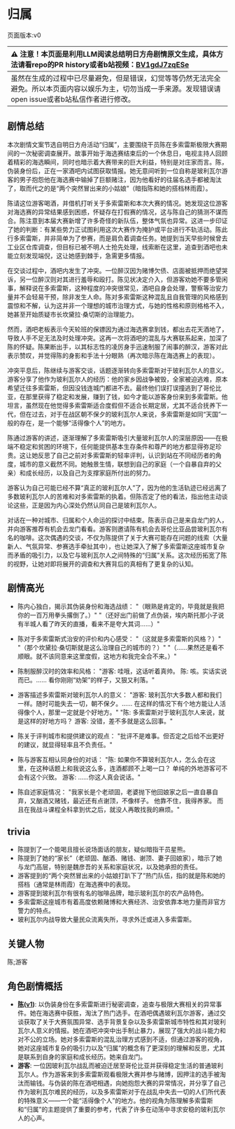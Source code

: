 # 归属
页面版本:v0
 

| :warning: 注意！本页面是利用LLM阅读总结明日方舟剧情原文生成，具体方法请看repo的PR history或者b站视频：[BV1gdJ7zqESe](https://www.bilibili.com/video/BV1gdJ7zqESe/)         |
|:----------------------------|
| 虽然在生成的过程中已尽量避免，但是错误，幻觉等等仍然无法完全避免。所以本页面内容以娱乐为主，切勿当成一手来源。发现错误请open issue或者b站私信作者进行修改。|



## 剧情总结
本次剧情文案节选自明日方舟活动“归属”，主要围绕干员陈在多索雷斯极限大赛期间的一次秘密调查展开。故事开始于海选赛结束后的一个休息日，电视主持人回顾着精彩的海选瞬间，同时也暗示着大赛带来的巨大利益，特别是对庄家而言。陈，伪装身份后，正在一家酒吧内试图获取情报。她无意间听到一位自称是玻利瓦尔游客的男子抱怨他在海选赛中输掉了巨额赌注，因为他看好的往届名选手都被淘汰了，取而代之的是“两个突然冒出来的小姑娘”（暗指陈和她的搭档林雨霞）。

陈请这位游客喝酒，并借机打听关于多索雷斯和本次大赛的情况。她发现这位游客对海选赛的异常结果感到困惑，怀疑存在打假赛的情况，这与陈自己的猜测不谋而合。陈注意到本届大赛新增了许多奇怪的新队伍，整体气氛也异常。这进一步印证了她的判断：有某些势力正试图利用这次大赛作为掩护或平台进行不轨活动。陈此行多索雷斯，并非简单为了参赛，而是肩负着调查任务。她提到当天早些时候曾去工业区仓库调查，但目标已被不明人士抢先处理，线索断在这里，追查到酒吧也未能立刻发现端倪，这让她感到棘手，急需更多情报。

在交谈过程中，酒吧内发生了冲突。一位醉汉因为赌博欠债、店面被抵押而绝望哭诉，另一位醉汉则对其进行羞辱和殴打。陈见状决定介入，但游客劝她不要多管闲事，解释说在多索雷斯，这种程度的冲突很常见，酒吧自身会处理，警察等治安力量并不会轻易干预，除非发生人命。陈对多索雷斯这种混乱且自我管理的风格感到震惊和不解，认为这并非一个理想的城市治理方式，与她的性格和原则格格不入，她甚至开始质疑市长坎黛拉·桑切斯的治理能力。

然而，酒吧老板表示今天轮班的保镖因为通过海选赛拿到钱，都出去花天酒地了，导致人手不足无法及时处理冲突。这再一次将酒吧的混乱与大赛联系起来，加深了陈的怀疑。陈果断出手，以其标志性的凌厉身手迅速制服了闹事的醉汉，游客对此表示赞叹，并觉得陈的身影和手法十分眼熟（再次暗示陈在海选赛上的表现）。

冲突平息后，陈继续与游客交谈，话题逐渐转向多索雷斯对于玻利瓦尔人的意义。游客分享了他作为玻利瓦尔人的经历：他的家乡因战争被毁，全家被迫逃难，原本希望迁往多索雷斯，但因没钱连城门都进不去。最终他们误打误撞逃到了哥伦比亚，在那里获得了稳定和发展，赚到了钱，如今才能以游客身份来到多索雷斯。他坦言，虽然现在他觉得多索雷斯适合度假但不适合长期定居，尤其不适合抚养下一代，但在过去，对于在战区朝不保夕的玻利瓦尔人来说，多索雷斯是如同“天国”一般的存在，是一个能够“活得像个人”的地方。

陈通过游客的讲述，逐渐理解了多索雷斯吸引大量玻利瓦尔人的深层原因——在极端不稳定和贫困的环境下，任何能提供基本生存条件和尊严的地方都显得弥足珍贵。这让她反思了自己之前对多索雷斯的轻率评判，认识到站在不同经历者的角度，城市的意义截然不同。她触景生情，联想到自己的家庭（一个自暴自弃的父亲）和成长经历，以及自己为支撑家庭所付出的努力。

游客认为自己可能已经不算“真正的玻利瓦尔人”了，因为他的生活轨迹已经远离了多数玻利瓦尔人的苦难和对多索雷斯的执着。但陈否定了他的看法，指出他主动谈论这些，正是因为内心深处仍然认同自己是玻利瓦尔人。

对话在一种对城市、归属和个人命运的探讨中结束。陈表示自己是来自龙门的人，并向游客推荐有机会去龙门看看。游客则邀请陈有机会去哥伦比亚品尝玻利瓦尔有名的咖啡。这次偶遇的交谈，不仅为陈提供了关于大赛可能存在问题的线索（大量新人、气氛异常、参赛选手牵扯其中），也让她深入了解了多索雷斯这座城市复杂而矛盾的吸引力，以及它与玻利瓦尔人之间特殊的“归属”关系。这次经历拓宽了陈的视野，让她对即将展开的调查和大赛背后的真相有了更复杂的认知。
## 剧情高光
- 陈内心独白，揭示其伪装身份和海选战绩：
  "（眼熟是肯定的，毕竟就是我把你的一百万用拳头撂倒了。）"
  "（还好出门前做了点伪装，埃内斯托那小子说有半城人看了昨天的直播，看来不是夸大其词......）"

- 陈对于多索雷斯式治安的评价和内心感受：
  "（这就是多索雷斯的风格？）"
  "（那个坎黛拉·桑切斯就是这么治理自己的城市的？）"
  "（......果然还是看不顺眼。就不该同意来这里度假，这地方和我完全合不来。）"

- 陈制服醉汉时的效率和风格：
  "游客: 哇哦，这话听着真帅。 陈: 咳。实话实说而已。...... 看你刚刚“劝架”的样子，又狠又利落。"

- 游客描述多索雷斯对玻利瓦尔人的意义：
  "游客: 玻利瓦尔大多数人都和我们一样。随时可能失去一切，朝不保夕。...... 在这样的情况下有个地方能让人活得像个人，那里一定就是个好地方。"
  "陈: 多索雷斯对于玻利瓦尔人来说，就是这样的好地方吗？ 游客: 没错，差不多就是这么回事。"

- 陈关于评判城市和提供建议的观点：
  "批评不是难事。但否定之后给不出更好的建议，就显得轻率且不负责任。"

- 陈与游客互相认同身份的对话：
  "陈: 如果你不算玻利瓦尔人，怎么会在这里，在这种话题上和我说这么多，连酒都顾不上喝一口？ 单纯的外地游客可不会有这个兴致。 游客: ......你这人真会说话。"

- 陈自述家庭情况：
  "我家长是个老顽固，老婆抛下他回娘家之后一直自暴自弃，又酗酒又赌钱，最近还有点谢顶，不像样子。 他靠不住，我得养家。 而且在我战斗课程全科拿到优之后，就没人再敢找我的麻烦。"
## trivia
- 陈提到了一个能喝且擅长说场面话的朋友，疑似暗指干员星熊。
- 陈提到了她的“家长”（老顽固、酗酒、赌钱、谢顶、妻子回娘家），暗示了她与龙门高层，特别是魏彦吾的关系和家庭状况，以及她承担的责任。
- 游客提到的“两个突然冒出来的小姑娘打趴下了”热门队伍，指的就是陈和她的搭档（通常是林雨霞）在海选赛中的表现。
- 游客提到玻利瓦尔有很有名的咖啡品牌，暗示玻利瓦尔的农产品特色。
- 多索雷斯这座城市有着高度依赖赌博和大赛经济、治安依靠本地力量而非官方警力的特点。
- 玻利瓦尔内战导致大量民众流离失所，寻求外迁或进入多索雷斯。
## 关键人物
陈;游客
## 角色剧情概括
-   **[陈](../char_v3/char_010_chen.md)([v1](../chars/char_010_chen.md))**: 以伪装身份在多索雷斯进行秘密调查，追查与极限大赛相关的异常事件。她在海选赛中获胜，淘汰了热门选手。在酒吧偶遇玻利瓦尔游客，通过交谈获取了关于大赛氛围异常、选手背景复杂以及多索雷斯城市特性和其对玻利瓦尔人意义的情报。她在酒吧冲突中出手制止暴力，展现了强大的战斗能力和对不公的立场。她对多索雷斯的混乱治理方式感到不适，但通过游客的视角，她对这座城市复杂的吸引力以及“归属”的概念有了更深刻的理解和反思，尤其是联系到自身的家庭和成长经历。她来自龙门。
-   **游客**: 一位因玻利瓦尔战乱而被迫迁居至哥伦比亚并获得稳定生活的普通玻利瓦尔人。作为游客来到多索雷斯观看极限大赛并参与赌博，因押注的选手被淘汰而输钱。与伪装的陈在酒吧相遇，向她抱怨大赛的异常情况，并分享了自己作为玻利瓦尔难民的经历，以及多索雷斯对于在战乱中失去一切的人们所代表的特殊意义——一个能“活得像个人”的地方。他的视角为陈理解多索雷斯和“归属”的主题提供了重要的参考，代表了许多在动荡中寻求安稳的玻利瓦尔人的心声。
